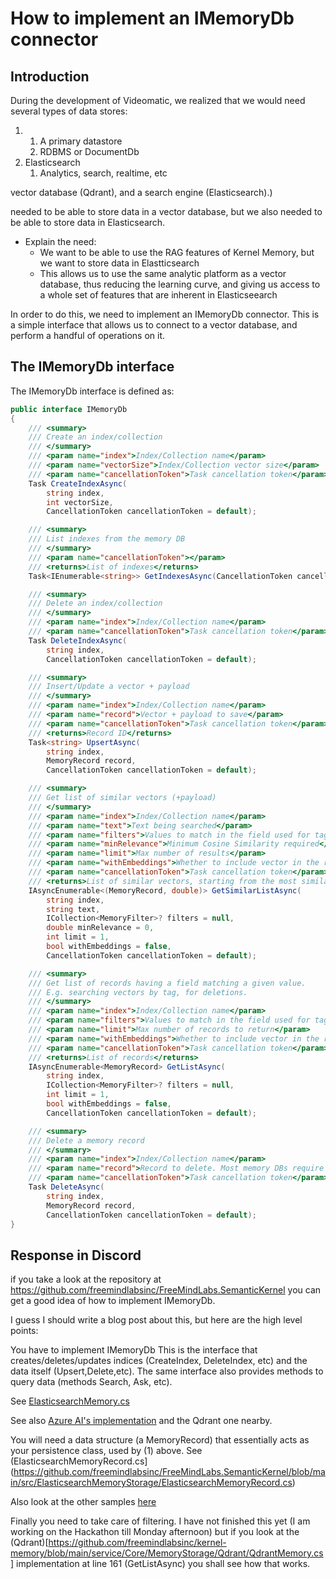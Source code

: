 # How to implement an IMemoryDb connector

## Introduction

During the development of Videomatic, we realized that we would need several types of data stores:

1. 1. A primary datastore
    1. RDBMS or DocumentDb    
1. Elasticsearch
    1. Analytics, search, realtime, etc
  


vector database (Qdrant), and a search engine (Elasticsearch).)



needed to be able to store data in a vector database, but we also needed to be able to store data in Elasticsearch.

- Explain the need:
    - We want to be able to use the RAG features of Kernel Memory, but we want to store data in Elastticsearch
    - This allows us to use the same analytic platform as a vector database, thus reducing the learning curve, and giving us access to a whole set of features that are inherent in Elasticseearch


In order to do this, we need to implement an IMemoryDb connector. This is a simple interface that allows us to connect to a vector database, and perform a handful of operations on it.

## The IMemoryDb interface

The IMemoryDb interface is defined as:

```csharp
public interface IMemoryDb
{
    /// <summary>
    /// Create an index/collection
    /// </summary>
    /// <param name="index">Index/Collection name</param>
    /// <param name="vectorSize">Index/Collection vector size</param>
    /// <param name="cancellationToken">Task cancellation token</param>
    Task CreateIndexAsync(
        string index,
        int vectorSize,
        CancellationToken cancellationToken = default);

    /// <summary>
    /// List indexes from the memory DB
    /// </summary>
    /// <param name="cancellationToken"></param>
    /// <returns>List of indexes</returns>
    Task<IEnumerable<string>> GetIndexesAsync(CancellationToken cancellationToken = default);

    /// <summary>
    /// Delete an index/collection
    /// </summary>
    /// <param name="index">Index/Collection name</param>
    /// <param name="cancellationToken">Task cancellation token</param>
    Task DeleteIndexAsync(
        string index,
        CancellationToken cancellationToken = default);

    /// <summary>
    /// Insert/Update a vector + payload
    /// </summary>
    /// <param name="index">Index/Collection name</param>
    /// <param name="record">Vector + payload to save</param>
    /// <param name="cancellationToken">Task cancellation token</param>
    /// <returns>Record ID</returns>
    Task<string> UpsertAsync(
        string index,
        MemoryRecord record,
        CancellationToken cancellationToken = default);

    /// <summary>
    /// Get list of similar vectors (+payload)
    /// </summary>
    /// <param name="index">Index/Collection name</param>
    /// <param name="text">Text being searched</param>
    /// <param name="filters">Values to match in the field used for tagging records (the field must be a list of strings)</param>
    /// <param name="minRelevance">Minimum Cosine Similarity required</param>
    /// <param name="limit">Max number of results</param>
    /// <param name="withEmbeddings">Whether to include vector in the result</param>
    /// <param name="cancellationToken">Task cancellation token</param>
    /// <returns>List of similar vectors, starting from the most similar</returns>
    IAsyncEnumerable<(MemoryRecord, double)> GetSimilarListAsync(
        string index,
        string text,
        ICollection<MemoryFilter>? filters = null,
        double minRelevance = 0,
        int limit = 1,
        bool withEmbeddings = false,
        CancellationToken cancellationToken = default);

    /// <summary>
    /// Get list of records having a field matching a given value.
    /// E.g. searching vectors by tag, for deletions.
    /// </summary>
    /// <param name="index">Index/Collection name</param>
    /// <param name="filters">Values to match in the field used for tagging records (the field must be a list of strings)</param>
    /// <param name="limit">Max number of records to return</param>
    /// <param name="withEmbeddings">Whether to include vector in the result</param>
    /// <param name="cancellationToken">Task cancellation token</param>
    /// <returns>List of records</returns>
    IAsyncEnumerable<MemoryRecord> GetListAsync(
        string index,
        ICollection<MemoryFilter>? filters = null,
        int limit = 1,
        bool withEmbeddings = false,
        CancellationToken cancellationToken = default);

    /// <summary>
    /// Delete a memory record
    /// </summary>
    /// <param name="index">Index/Collection name</param>
    /// <param name="record">Record to delete. Most memory DBs require only the record ID to be set.</param>
    /// <param name="cancellationToken">Task cancellation token</param>
    Task DeleteAsync(
        string index,
        MemoryRecord record,
        CancellationToken cancellationToken = default);
}


```



## Response in Discord

 if you take a look at the repository at https://github.com/freemindlabsinc/FreeMindLabs.SemanticKernel you can get a good idea of how to implement IMemoryDb.

I guess I should write a blog post about this, but here are the high level points:

You have to implement IMemoryDb 
This is the interface that creates/deletes/updates indices (CreateIndex, DeleteIndex, etc) and the data itself (Upsert,Delete,etc).
The same interface also provides methods to query data (methods Search, Ask, etc).

See [ElasticsearchMemory.cs](https://github.com/freemindlabsinc/FreeMindLabs.SemanticKernel/blob/main/src/ElasticsearchMemoryStorage/ElasticsearchMemory.cs)

See also [Azure AI's implementation](https://github.com/freemindlabsinc/kernel-memory/blob/main/service/Core/MemoryStorage/AzureAISearch/AzureAISearchMemory.cs) and the Qdrant one nearby.

You will need a data structure (a MemoryRecord) that essentially acts as your persistence class, used by (1) above.
See (ElasticsearchMemoryRecord.cs](https://github.com/freemindlabsinc/FreeMindLabs.SemanticKernel/blob/main/src/ElasticsearchMemoryStorage/ElasticsearchMemoryRecord.cs)

Also look at the other samples [here](https://github.com/freemindlabsinc/kernel-memory/tree/main/service/Core/MemoryStorage)

Finally you need to take care of filtering. I have not finished this yet (I am working on the Hackathon till Monday afternoon) but if you look at the (Qdrant)[https://github.com/freemindlabsinc/kernel-memory/blob/main/service/Core/MemoryStorage/Qdrant/QdrantMemory.cs] implementation at line 161 (GetListAsync) you shall see how that works.
